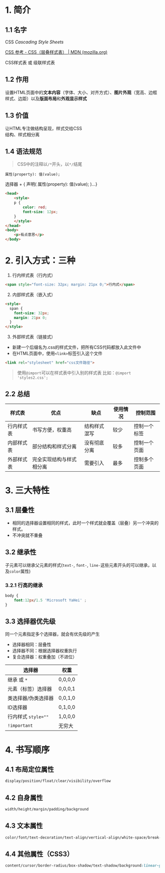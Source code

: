 
# 1. 简介

## 1.1 名字
CSS *Cascading Style Sheets*  

[CSS 参考 - CSS（层叠样式表） | MDN (mozilla.org)](https://developer.mozilla.org/zh-CN/docs/Web/CSS/Reference)

CSS样式表 或 级联样式表

## 1.2 作用

设置HTML页面中的**文本内容**（字体、大小、对齐方式）、**图片外观**（宽高、边框样式、边距）以及**版面布局**和**外观显示样式**

## 1.3 价值

让HTML专注做结构呈现，样式交给CSS<br>
结构、样式相分离

## 1.4 语法规范

> CSS中的注释以`/*`开头，以`*/`结尾

`属性(property): 值(value);`

选择器 + { 声明( 属性(property): 值(value); )...}

```html
<head>
    <style>
    p {
        color: red;
        font-size: 12px;
    }
    </style>
</head>
<body>
    <p>有点意思</p>
</body>
```

# 2. 引入方式：三种

1. 行内样式表（行内式）

```html
<span style="font-size: 32px; margin: 21px 0;">行内式</span>
```

2. 内部样式表（嵌入式）

```html
<style>
  span {
    font-size: 32px;
    margin: 21px 0;
  }
</style>
```

3. 外部样式表（链接式）

- 新建一个后缀名为.css的样式文件，把所有CSS代码都放入此文件中
- 在HTML页面中，使用`<link>`标签引入这个文件

```html
<link rel="stylesheet" href="css文件路径">
```

> 使用`@import`可以在样式表中引入别的样式表 比如：`@import 'styles2.css';`


## 2.2 总结

样式表|优点|缺点|使用情况|控制范围
---|---|---|---|---
行内样式表|书写方便，权重高|结构样式混写|较少|控制一个标签
内部样式表|部分结构和样式分离|没有彻底分离|较多|控制一个页面
外部样式表|完全实现结构与样式相分离|需要引入|最多|控制多个页面


# 3. 三大特性

## 3.1 层叠性
- 相同的选择器设置相同的样式，此时一个样式就会覆盖（层叠）另一个冲突的样式。
- 不冲突就不重叠

## 3.2 继承性

子元素可以继承父元素的样式(`text-`, `font-`, `line-`这些元素开头的可以继承，以及`color`属性)

### 3.2.1 行高的继承

```css
body {
    font:12px/1.5 'Microsoft YaHei' ;
}
```

## 3.3 选择器优先级

同一个元素指定多个选择器，就会有优先级的产生

- 选择器相同：层叠性
- 选择器不同：根据选择器权重执行
- 复合选择器：权重叠加（不进位）

选择器 | 权重 
---|---
继承 或 `*` | 0,0,0,0
元素（标签）选择器|0,0,0,1
类选择器/伪类选择器|0,0,1,0
ID选择器|0,1,0,0
行内样式 `style=""`|1,0,0,0
`!important` | 无穷大


# 4. 书写顺序
## 4.1 布局定位属性

```css
display/position/float/clear/visibility/overflow
```

## 4.2 自身属性

```css
width/height/margin/padding/background
```

## 4.3 文本属性

```css
color/font/text-decoration/text-align/vertical-align/white-space/break-word
```

## 4.4 其他属性（CSS3）

```css
content/cursor/border-radius/box-shadow/text-shadow/background:linear-gradient...
```